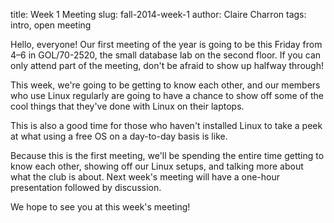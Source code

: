 title: Week 1 Meeting
slug: fall-2014-week-1
author: Claire Charron
tags: intro, open meeting

Hello, everyone! Our first meeting of the year is going to be this Friday from 4–6 in GOL/70-2520, the small database lab on the second floor. If you can only attend part of the meeting, don't be afraid to show up halfway through!

This week, we're going to be getting to know each other, and our members who use Linux regularly are going to have a chance to show off some of the cool things that they've done with Linux on their laptops.

This is also a good time for those who haven't installed Linux to take a peek at what using a free OS on a day-to-day basis is like.

Because this is the first meeting, we'll be spending the entire time getting to know each other, showing off our Linux setups, and talking more about what the club is about. Next week's meeting will have a one-hour presentation followed by discussion.

We hope to see you at this week's meeting!

